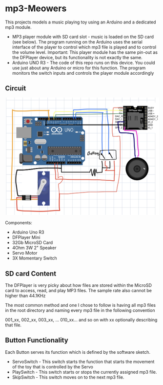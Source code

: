 # mp3-Meowers
This projects models a music playing toy using an Arduino and a dedicated mp3 module. 
* MP3 player module with SD card slot - music is loaded on the SD card (see below). The program running on the Arduino uses the serial interface of the player to control which mp3 file is played and to control the volume level. Important: This player module has the same pin-out as the DFPlayer device, but its functionality is not exactly the same.
* Arduino UNO R3 - The code of this repo runs on this device. You could use just about any Arduino or micro for this function. The program monitors the switch inputs and controls the player module accordingly

## Circuit 
<img src= "docs/circuit drawing.jpg">

Components:  
* Arduino Uno R3
* DFPlayer Mini
* 32Gb MicroSD Card
* 4Ohm 3W 2" Speaker
* Servo Motor
* 3X Momentary Switch

## SD card Content 

The DFPlayer is very picky about how files are stored within the MicroSD card to access, read, and play MP3 files. The sample rate also cannot be higher than 44.1KHz 

The most common method and one I chose to follow is having all mp3 files in the root directory and naming every mp3 file in the following convention 

001_xx, 002_xx, 003_xx, ... 010_xx... and so on with xx optionally describing that file. 

## Button Functionality 

Each Button serves its function which is defined by the software sketch. 
- ServoSwitch - This switch starts the function that starts the movement of the toy that is controlled by the Servo
- PlaySwitch - This switch starts or stops the currently assigned mp3 file.
- SkipSwitch - This switch moves on to the next mp3 file. 

